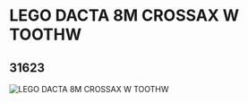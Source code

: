 # LEGO DACTA 8M CROSSAX W TOOTHW
## 31623
![LEGO DACTA 8M CROSSAX W TOOTHW](https://lc-www-live-s.legocdn.com/media/bricks/5/2/4113296.jpg)